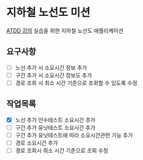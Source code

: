 # 지하철 노선도 미션
[ATDD 강의](https://edu.nextstep.camp/c/R89PYi5H) 실습을 위한 지하철 노선도 애플리케이션

## 요구사항
- [ ] 노선 추가 시 소요시간 정보 추가
- [ ] 구간 추가 시 소요시간 정보도 추가
- [ ] 경로 조회 시 최소 시간 기준으로 조회할 수 있도록 수정

## 작업목록
- [x] 노선 추가 인수테스트 소요시간 추가
- [ ] 구간 추가 유닛테스트 소요시간 추가
- [ ] 구간 추가 유닛테스트에 따라 소요시간관련 기능 추가
- [ ] 경로 소요시간 추가
- [ ] 경로 조회시 최소 시간 기준으로 조회 수정